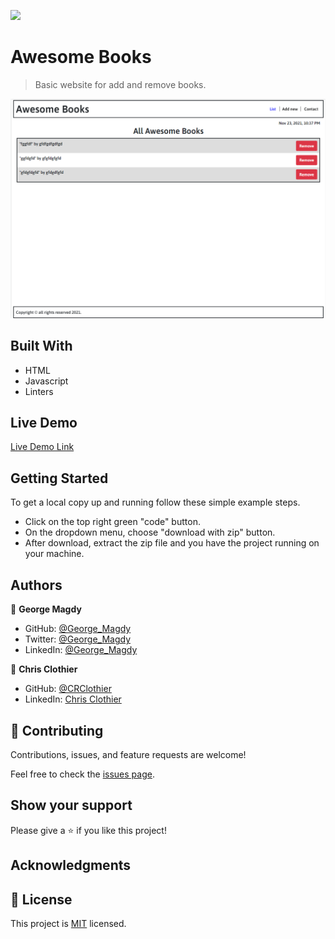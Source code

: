 ![](https://img.shields.io/badge/Microverse-blueviolet)

# Awesome Books

> Basic website for add and remove books.

![screenshot](./app_screenshot.png)

## Built With

- HTML
- Javascript
- Linters

## Live Demo

[Live Demo Link](https://gemmen29.github.io/Awesome-Book/)

## Getting Started

To get a local copy up and running follow these simple example steps.

- Click on the top right green "code" button.
- On the dropdown menu, choose "download with zip" button.
- After download, extract the zip file and you have the project running on your machine.

## Authors

👤 **George Magdy**

- GitHub: [@George_Magdy](https://github.com/gemmen29)
- Twitter: [@George_Magdy](https://twitter.com/georgtriple1)
- LinkedIn: [@George_Magdy](https://www.linkedin.com/in/george-magdy-840/)

👤 **Chris Clothier**

- GitHub: [@CRClothier](https://github.com/crclothier)  
- LinkedIn: [Chris Clothier](https://www.linkedin.com/in/crclothier/)

## 🤝 Contributing

Contributions, issues, and feature requests are welcome!

Feel free to check the [issues page](../../issues/).

## Show your support

Please give a ⭐️ if you like this project!

## Acknowledgments

## 📝 License

This project is [MIT](./MIT.md) licensed.
